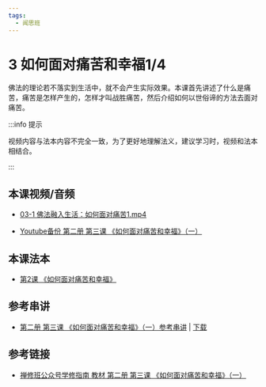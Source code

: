 ```yaml
---
tags:
  - 闻思班
---
```


# 3 如何面对痛苦和幸福1/4

佛法的理论若不落实到生活中，就不会产生实际效果。本课首先讲述了什么是痛苦，痛苦是怎样产生的，怎样才叫战胜痛苦，然后介绍如何以世俗谛的方法去面对痛苦。

:::info 提示

视频内容与法本内容不完全一致，为了更好地理解法义，建议学习时，视频和法本相结合。

:::

## 本课视频/音频

* [03-1 佛法融入生活：如何面对痛苦1.mp4](https://f.huidengchanxiu.net/jmy/%e6%85%a7%e7%81%af%e7%a6%85%e4%bf%ae%e8%af%be/%e6%85%a7%e7%81%af%e7%a6%85%e4%bf%ae%e8%af%be%e7%ac%ac%e4%ba%8c%e5%86%8c/03-1%20%e4%bd%9b%e6%b3%95%e8%9e%8d%e5%85%a5%e7%94%9f%e6%b4%bb%ef%bc%9a%e5%a6%82%e4%bd%95%e9%9d%a2%e5%af%b9%e7%97%9b%e8%8b%a61.mp4)

* [Youtube备份 第二册 第三课 《如何面对痛苦和幸福》（一）](https://www.youtube.com/watch?v=9hVcRcBizuQ&list=PL7aUyQTIJqAjD33MPzguoKwShqtttVmg9&index=5)
  
## 本课法本

* [第2课 《如何面对痛苦和幸福》](/books/b2/2-02)

## 参考串讲

* [第二册 第三课 《如何面对痛苦和幸福》（一）参考串讲](http://view.officeapps.live.com/op/view.aspx?src=https://f.huidengchanxiu.net/hdv/d/hdcxk/chj/第二册第3课如何面对痛苦和幸福.pptx) | [下载](https://f.huidengchanxiu.net/hdv/d/hdcxk/chj/第二册第3课如何面对痛苦和幸福.pptx)

## 参考链接

* [禅修班公众号学修指南 教材 第二册 第三课 《如何面对痛苦和幸福》（一）](https://mp.weixin.qq.com/s?__biz=MzI2NTQ1NDcxNg==&mid=100001941&idx=1&sn=f457f4eb68b78e20072c0a33fb692777&scene=19#wechat_redirect)
